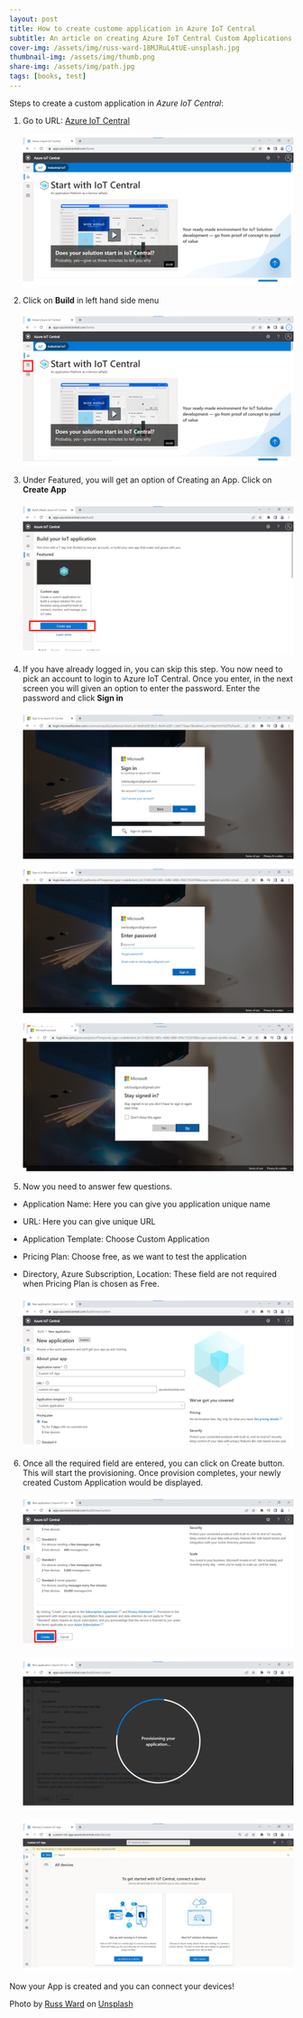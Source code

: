 ```yaml
---
layout: post
title: How to create custome application in Azure IoT Central
subtitle: An article on creating Azure IoT Central Custom Applications
cover-img: /assets/img/russ-ward-18MJRuL4tUE-unsplash.jpg
thumbnail-img: /assets/img/thumb.png
share-img: /assets/img/path.jpg
tags: [books, test]
---
```

Steps to create a custom application in *Azure IoT Central*:

 1. Go to URL: [Azure IoT Central](https://apps.azureiotcentral.com/home)
         
      ![alt text](/assets/img/Slide1.PNG)
             
 2. Click on **Build** in left hand side menu
    
     ![alt text](/assets/img/Slide2.PNG)
     
 3. Under Featured, you will get an option of Creating an App. Click on **Create App**
     
     ![alt text](/assets/img/Slide3.PNG)
    
 4. If you have already logged in, you can skip this step. You now need to pick an account to login to Azure IoT  Central. Once you enter, in the next screen you
    will given an option to enter the password. Enter the  password and click **Sign in**
      
     ![alt text](/assets/img/Slide4.PNG)
     ![alt text](/assets/img/Slide5.PNG)
     ![alt text](/assets/img/Slide6.PNG)
    
5. Now you need to answer few questions. 
 - Application Name: Here you can give you application unique name 
 - URL: Here you can give unique URL
 - Application Template: Choose Custom Application
 - Pricing Plan: Choose free, as we want to test the application
 - Directory, Azure  Subscription, Location: These field are not required when Pricing Plan is chosen as Free.
    
    ![alt text](/assets/img/Slide7.PNG)
    
6. Once all the required field are entered, you can click on Create button. This will start the provisioning. Once provision completes, your newly created Custom Application would be displayed.
    
    ![alt text](/assets/img/Slide8.PNG)
    
    ![alt text](/assets/img/Slide9.PNG)
         
    ![alt text](/assets/img/Slide10.PNG)

Now your App is created and you can connect your devices!






Photo by <a href="https://unsplash.com/@rssemfam?utm_source=unsplash&utm_medium=referral&utm_content=creditCopyText">Russ Ward</a> on <a href="https://unsplash.com/s/photos/welding?utm_source=unsplash&utm_medium=referral&utm_content=creditCopyText">Unsplash</a>
  
